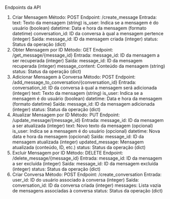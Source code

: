 Endpoints da API
1. Criar Mensagem
Método: POST
Endpoint: /create_message
Entrada:
text: Texto da mensagem (string)
is_user: Indica se a mensagem é do usuário (boolean)
datetime: Data e hora da mensagem (formato datetime)
conversation_id: ID da conversa à qual a mensagem pertence (integer)
Saída:
message_id: ID da mensagem criada (integer)
status: Status da operação (dict)
2. Obter Mensagem por ID
Método: GET
Endpoint: /get_message/{message_id}
Entrada:
message_id: ID da mensagem a ser recuperada (integer)
Saída:
message_id: ID da mensagem recuperada (integer)
message_content: Conteúdo da mensagem (string)
status: Status da operação (dict)
3. Adicionar Mensagem à Conversa
Método: POST
Endpoint: /add_message_to_conversation/{conversation_id}
Entrada:
conversation_id: ID da conversa à qual a mensagem será adicionada (integer)
text: Texto da mensagem (string)
is_user: Indica se a mensagem é do usuário (boolean)
datetime: Data e hora da mensagem (formato datetime)
Saída:
message_id: ID da mensagem adicionada (integer)
status: Status da operação (dict)
4. Atualizar Mensagem por ID
Método: PUT
Endpoint: /update_message/{message_id}
Entrada:
message_id: ID da mensagem a ser atualizada (integer)
text: Novo texto da mensagem (opcional)
is_user: Indica se a mensagem é do usuário (opcional)
datetime: Nova data e hora da mensagem (opcional)
Saída:
message_id: ID da mensagem atualizada (integer)
updated_message: Mensagem atualizada (conteúdo, ID, etc.)
status: Status da operação (dict)
5. Excluir Mensagem por ID
Método: DELETE
Endpoint: /delete_message/{message_id}
Entrada:
message_id: ID da mensagem a ser excluída (integer)
Saída:
message_id: ID da mensagem excluída (integer)
status: Status da operação (dict)
6. Criar Conversa
Método: POST
Endpoint: /create_conversation
Entrada:
user_id: ID do usuário associado à conversa (integer)
Saída:
conversation_id: ID da conversa criada (integer)
messages: Lista vazia de mensagens associadas à conversa
status: Status da operação (dict)